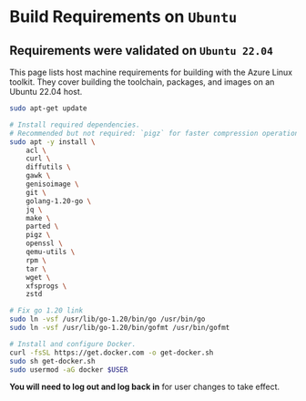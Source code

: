 
# Build Requirements on `Ubuntu`

## Requirements were validated on `Ubuntu 22.04`

This page lists host machine requirements for building with the Azure Linux toolkit. They cover building the toolchain, packages, and images on an Ubuntu 22.04 host.

```bash
sudo apt-get update

# Install required dependencies.
# Recommended but not required: `pigz` for faster compression operations.
sudo apt -y install \
    acl \
    curl \
    diffutils \
    gawk \
    genisoimage \
    git \
    golang-1.20-go \
    jq \
    make \
    parted \
    pigz \
    openssl \
    qemu-utils \
    rpm \
    tar \
    wget \
    xfsprogs \
    zstd

# Fix go 1.20 link
sudo ln -vsf /usr/lib/go-1.20/bin/go /usr/bin/go
sudo ln -vsf /usr/lib/go-1.20/bin/gofmt /usr/bin/gofmt

# Install and configure Docker.
curl -fsSL https://get.docker.com -o get-docker.sh
sudo sh get-docker.sh
sudo usermod -aG docker $USER
```

**You will need to log out and log back in** for user changes to take effect.
